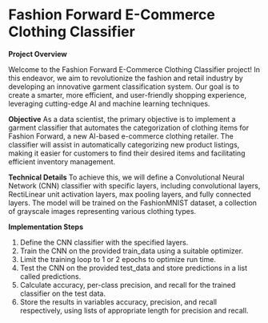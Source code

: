 # Fashion Forward E-Commerce Clothing Classifier

**Project Overview**

Welcome to the Fashion Forward E-Commerce Clothing Classifier project! In this endeavor, we aim to revolutionize the fashion and retail industry by developing an innovative garment classification system. Our goal is to create a smarter, more efficient, and user-friendly shopping experience, leveraging cutting-edge AI and machine learning techniques.

**Objective**
As a data scientist, the primary objective is to implement a garment classifier that automates the categorization of clothing items for Fashion Forward, a new AI-based e-commerce clothing retailer. The classifier will assist in automatically categorizing new product listings, making it easier for customers to find their desired items and facilitating efficient inventory management.

**Technical Details**
To achieve this, we will define a Convolutional Neural Network (CNN) classifier with specific layers, including convolutional layers, RectiLinear unit activation layers, max pooling layers, and fully connected layers. The model will be trained on the FashionMNIST dataset, a collection of grayscale images representing various clothing types.

**Implementation Steps**
1) Define the CNN classifier with the specified layers.
2) Train the CNN on the provided train_data using a suitable optimizer.
3) Limit the training loop to 1 or 2 epochs to optimize run time.
4) Test the CNN on the provided test_data and store predictions in a list called predictions.
5) Calculate accuracy, per-class precision, and recall for the trained classifier on the test data.
6) Store the results in variables accuracy, precision, and recall respectively, using lists of appropriate length for precision and recall.
